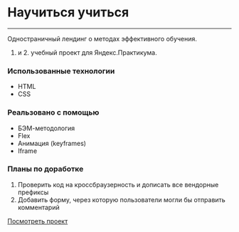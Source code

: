 # Научиться учиться

---------------

Одностраничный лендинг о методах эффективного обучения.
1. и 2. учебный проект для Яндекс.Практикума.

### Использованные технологии

- HTML
- CSS

### Реальзовано с помощью

- БЭМ-методология
- Flex
- Анимация (keyframes)
- Iframe


### Планы по доработке

1. Проверить код на кроссбраузерность и дописать все вендорные префиксы
2. Добавить форму, через которую пользователи могли бы отправить комментарий


[Посмотреть проект](https://olga-mishareva.github.io/how-to-learn/)




